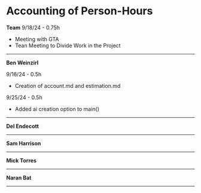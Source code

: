# Accounting of Person-Hours

**Team**
9/18/24 - 0.75h

* Meeting with GTA
* Tean Meeting to Divide Work in the Project
---

**Ben Weinzirl**

9/16/24 - 0.5h

* Creation of account.md and estimation.md

9/25/24 - 0.5h

* Added ai creation option to main()
 
---

**Del Endecott**

---

**Sam Harrison**

---

**Mick Torres**

---

**Naran Bat**

---

